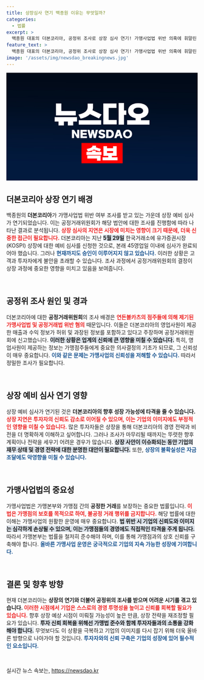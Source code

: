 ```yaml
---
title: 상장심사 연기 백종원 이유는 무엇일까?
categories:
  - 법률
excerpt: >
  백종원 대표의 더본코리아, 공정위 조사로 상장 심사 연기! 가맹사업법 위반 의혹에 휘말린 상황에서 거래소의 결정은 과연 어떤 영향을 미칠까? 클릭해서 상세 내용을 확인하세요!
feature_text: >
  백종원 대표의 더본코리아, 공정위 조사로 상장 심사 연기! 가맹사업법 위반 의혹에 휘말린 상황에서 거래소의 결정은 과연 어떤 영향을 미칠까? 클릭해서 상세 내용을 확인하세요!
image: '/assets/img/newsdao_breakingnews.jpg'
---
```


<p><img src="/assets/img/newsdao_breakingnews.jpg" alt="ontimetimes 속보" /></p>

<h2 data-ke-size="size26">더본코리아 상장 연기 배경</h2>

<p data-ke-size="size16">백종원의 <b>더본코리아</b>가 가맹사업법 위반 여부 조사를 받고 있는 가운데 상장 예비 심사가 연기되었습니다. 이는 공정거래위원회가 해당 법안에 대한 조사를 진행함에 따라 나타난 결과로 분석됩니다. <b><span style="color: #ee2323;">상장 심사의 지연은 시장에 미치는 영향이 크기 때문에, 더욱 신중한 접근이 필요합니다.</span></b> 더본코리아는 지난 <b><span style="background-color: #21538527;">5월 29일</span></b> 한국거래소에 유가증권시장(KOSPI) 상장에 대한 예비 심사를 신청한 것으로, 본래 45영업일 이내에 심사가 완료되어야 했습니다. 그러나 <b><span style="color: #1a5490;">현재까지도 승인이 이루어지지 않고 있습니다.</span></b> 이러한 상황은 고객과 투자자에게 불안을 초래할 수 있습니다. 조사 과정에서 공정거래위원회의 결정이 상장 과정에 중요한 영향을 미치고 있음을 보여줍니다. </p>

<p data-ke-size="size16">&nbsp;</p>

<h2 data-ke-size="size26">공정위 조사 원인 및 경과</h2>

<p data-ke-size="size16">더본코리아에 대한 <b>공정거래위원회</b>의 조사 배경은 <b><span style="color: #ee2323;">연돈볼카츠의 점주들에 의해 제기된 가맹사업법 및 공정거래법 위반 혐의</span></b> 때문입니다. 이들은 더본코리아의 영업사원이 제공한 매출과 수익 정보가 허위 및 과장된 정보를 포함하고 있다고 주장하며 공정거래위원회에 신고했습니다. <b><span style="background-color: #21538527;">이러한 상황은 업계의 신뢰에 큰 영향을 미칠 수 있습니다.</span></b> 특히, 영업사원이 제공하는 정보는 가맹점주들에게 중요한 의사결정의 기초가 되므로, 그 신뢰성이 매우 중요합니다. <b><span style="color: #1a5490;">이와 같은 문제는 가맹사업의 신뢰성을 저해할 수 있습니다.</span></b> 따라서 정밀한 조사가 필요합니다.</p>

<p data-ke-size="size16">&nbsp;</p>

<h2 data-ke-size="size26">상장 예비 심사 연기 영향</h2>

<p data-ke-size="size16">상장 예비 심사가 연기된 것은 <b>더본코리아의 향후 성장 가능성에 타격을 줄 수 있습니다.</b> <b><span style="color: #ee2323;">상장 지연은 투자자의 신뢰도 감소로 이어질 수 있으며, 이는 기업의 이미지에도 부정적인 영향을 미칠 수 있습니다.</span></b> 많은 투자자들은 상장을 통해 더본코리아의 경영 전략과 비전을 더 명확하게 이해하고 싶어합니다. 그러나 조사가 마무리될 때까지는 뚜렷한 향후 계획이나 전략을 세우기 어려운 경우가 많습니다. <b><span style="background-color: #21538527;">상장 사안이 이슈화되는 동안 기업의 재무 상태 및 경영 전략에 대한 분명한 대안이 필요합니다.</span></b> 또한, <b><span style="color: #1a5490;">상장의 불확실성은 자금 조달에도 악영향을 미칠 수 있습니다.</span></b> </p>

<p data-ke-size="size16">&nbsp;</p>

<h2 data-ke-size="size26">가맹사업법의 중요성</h2>

<p data-ke-size="size16">가맹사업법은 가맹본부와 가맹점 간의 <b>공정한 거래</b>를 보장하는 중요한 법률입니다. <b><span style="color: #ee2323;">이 법은 가맹점의 보호를 목적으로 하여, 불공정 거래 행위를 금지합니다.</span></b> 해당 법률에 대한 이해는 가맹사업의 원활한 운영에 매우 중요합니다. <b><span style="background-color: #21538527;">법 위반 시 기업의 신뢰도와 이미지는 심각하게 손상될 수 있으며, 이는 가맹점들의 경영에도 직접적인 타격을 주게 됩니다.</span></b> 따라서 가맹본부는 법률을 철저히 준수해야 하며, 이를 통해 가맹점과의 상호 신뢰를 구축해야 합니다. <b><span style="color: #1a5490;">올바른 가맹사업 운영은 궁극적으로 기업의 지속 가능한 성장에 기여합니다.</span></b></p>

<p data-ke-size="size16">&nbsp;</p>

<h2 data-ke-size="size26">결론 및 향후 방향</h2>

<p data-ke-size="size16">현재 더본코리아는 <b>상장의 연기와 더불어 공정위의 조사를 받으며 어려운 시기를 겪고 있습니다. </b> <b><span style="color: #ee2323;">이러한 시점에서 기업은 스스로의 경영 투명성을 높이고 신뢰를 회복할 필요가 있습니다.</span></b> 향후 상장 예상 시점이 미뤄질 가능성이 높은 만큼, 상장 전략을 재조정할 필요가 있습니다. <b><span style="background-color: #21538527;">투자 신뢰 회복을 위해선 가맹법 준수와 함께 투자자들과의 소통을 강화해야 합니다.</span></b> 무엇보다도 이 상황을 극복하고 기업의 이미지를 다시 잡기 위해 더욱 올바른 방향으로 나아가야 할 것입니다. <b><span style="color: #1a5490;">투자자와의 신뢰 구축은 기업의 성장에 있어 필수적인 요소입니다.</span></b></p>

<p data-ke-size="size16">&nbsp;</p>
실시간 뉴스 속보는, <a href="https://newsdao.kr" rel="dofollow">https://newsdao.kr</a>


